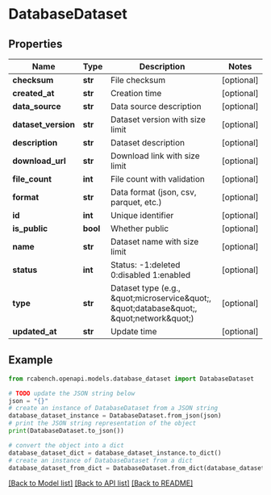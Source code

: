 # DatabaseDataset


## Properties

Name | Type | Description | Notes
------------ | ------------- | ------------- | -------------
**checksum** | **str** | File checksum | [optional] 
**created_at** | **str** | Creation time | [optional] 
**data_source** | **str** | Data source description | [optional] 
**dataset_version** | **str** | Dataset version with size limit | [optional] 
**description** | **str** | Dataset description | [optional] 
**download_url** | **str** | Download link with size limit | [optional] 
**file_count** | **int** | File count with validation | [optional] 
**format** | **str** | Data format (json, csv, parquet, etc.) | [optional] 
**id** | **int** | Unique identifier | [optional] 
**is_public** | **bool** | Whether public | [optional] 
**name** | **str** | Dataset name with size limit | [optional] 
**status** | **int** | Status: -1:deleted 0:disabled 1:enabled | [optional] 
**type** | **str** | Dataset type (e.g., \&quot;microservice\&quot;, \&quot;database\&quot;, \&quot;network\&quot;) | [optional] 
**updated_at** | **str** | Update time | [optional] 

## Example

```python
from rcabench.openapi.models.database_dataset import DatabaseDataset

# TODO update the JSON string below
json = "{}"
# create an instance of DatabaseDataset from a JSON string
database_dataset_instance = DatabaseDataset.from_json(json)
# print the JSON string representation of the object
print(DatabaseDataset.to_json())

# convert the object into a dict
database_dataset_dict = database_dataset_instance.to_dict()
# create an instance of DatabaseDataset from a dict
database_dataset_from_dict = DatabaseDataset.from_dict(database_dataset_dict)
```
[[Back to Model list]](../README.md#documentation-for-models) [[Back to API list]](../README.md#documentation-for-api-endpoints) [[Back to README]](../README.md)


